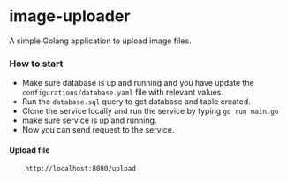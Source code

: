 # image-uploader
A simple Golang application to upload image files.


### How to start 

- Make sure database is up and running and you have update the ```configurations/database.yaml``` file with relevant values.
- Run the ```database.sql``` query to get database and table created.
- Clone the service locally and run the service by typing ```go run main.go```
- make sure service is up and running. 
- Now you can send request to the service.

#### Upload file

```http
    http://localhost:8080/upload
```